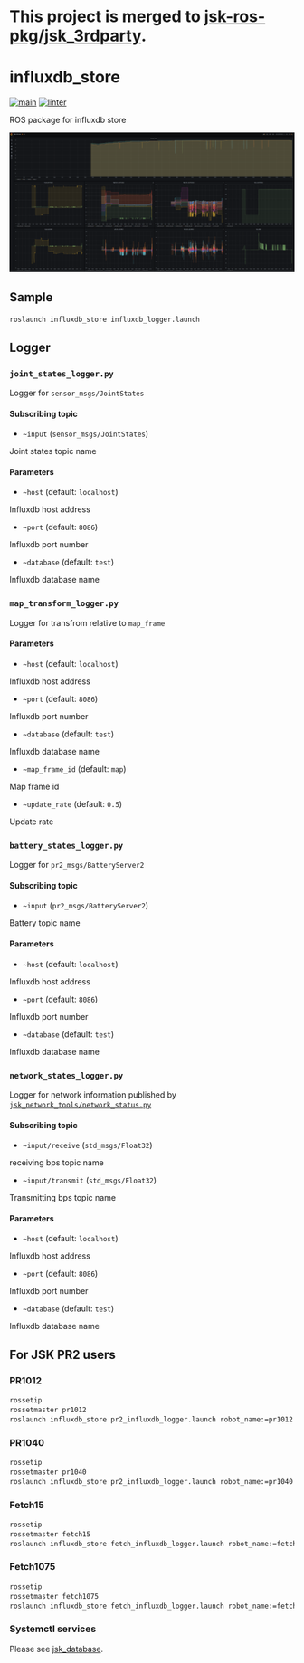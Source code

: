 # This project is merged to [jsk-ros-pkg/jsk_3rdparty](https://github.com/jsk-ros-pkg/jsk_3rdparty).

# influxdb_store

[![main](https://github.com/knorth55/influxdb_store/actions/workflows/main.yml/badge.svg)](https://github.com/knorth55/influxdb_store/actions/workflows/main.yml)
[![linter](https://github.com/knorth55/influxdb_store/actions/workflows/linter.yaml/badge.svg)](https://github.com/knorth55/influxdb_store/actions/workflows/linter.yaml)

ROS package for influxdb store

![influxdb_grafana](./media/influxdb_grafana.png)

## Sample

```bash
roslaunch influxdb_store influxdb_logger.launch
```

## Logger

### `joint_states_logger.py`

Logger for `sensor_msgs/JointStates`

#### Subscribing topic

- `~input` (`sensor_msgs/JointStates`)

Joint states topic name

#### Parameters

- `~host` (default: `localhost`)

Influxdb host address

- `~port` (default: `8086`)

Influxdb port number

- `~database` (default: `test`)

Influxdb database name

### `map_transform_logger.py`

Logger for transfrom relative to `map_frame`

#### Parameters

- `~host` (default: `localhost`)

Influxdb host address

- `~port` (default: `8086`)

Influxdb port number

- `~database` (default: `test`)

Influxdb database name

- `~map_frame_id` (default: `map`)

Map frame id

- `~update_rate` (default: `0.5`)

Update rate

### `battery_states_logger.py`

Logger for `pr2_msgs/BatteryServer2`

#### Subscribing topic

- `~input` (`pr2_msgs/BatteryServer2`)

Battery topic name

#### Parameters

- `~host` (default: `localhost`)

Influxdb host address

- `~port` (default: `8086`)

Influxdb port number

- `~database` (default: `test`)

Influxdb database name

### `network_states_logger.py`

Logger for network information published by [`jsk_network_tools/network_status.py`](https://github.com/jsk-ros-pkg/jsk_common/tree/master/jsk_network_tools)

#### Subscribing topic

- `~input/receive` (`std_msgs/Float32`)

receiving bps topic name

- `~input/transmit` (`std_msgs/Float32`)

Transmitting bps topic name

#### Parameters

- `~host` (default: `localhost`)

Influxdb host address

- `~port` (default: `8086`)

Influxdb port number

- `~database` (default: `test`)

Influxdb database name

## For JSK PR2 users

### PR1012

```bash
rossetip
rossetmaster pr1012
roslaunch influxdb_store pr2_influxdb_logger.launch robot_name:=pr1012
```

### PR1040

```bash
rossetip
rossetmaster pr1040
roslaunch influxdb_store pr2_influxdb_logger.launch robot_name:=pr1040
```

### Fetch15

```bash
rossetip
rossetmaster fetch15
roslaunch influxdb_store fetch_influxdb_logger.launch robot_name:=fetch15
```

### Fetch1075

```bash
rossetip
rossetmaster fetch1075
roslaunch influxdb_store fetch_influxdb_logger.launch robot_name:=fetch1075
```

### Systemctl services

Please see [jsk_database](https://github.com/knorth55/jsk_database).
